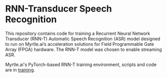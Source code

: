 # RNN-Transducer Speech Recognition

This repository contains code for training a Recurrent Neural Network Transducer (RNN-T)
Automatic Speech Recognition (ASR) model designed to run on Myrtle.ai’s acceleration solutions for
Field Programmable Gate Array (FPGA) hardware.  The RNN-T model was chosen to enable streaming ASR.

Myrtle.ai's PyTorch-based RNN-T training environment, scripts and code are in [training](training).






